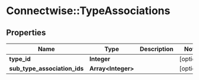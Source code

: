 # Connectwise::TypeAssociations

## Properties
Name | Type | Description | Notes
------------ | ------------- | ------------- | -------------
**type_id** | **Integer** |  | [optional] 
**sub_type_association_ids** | **Array&lt;Integer&gt;** |  | [optional] 


